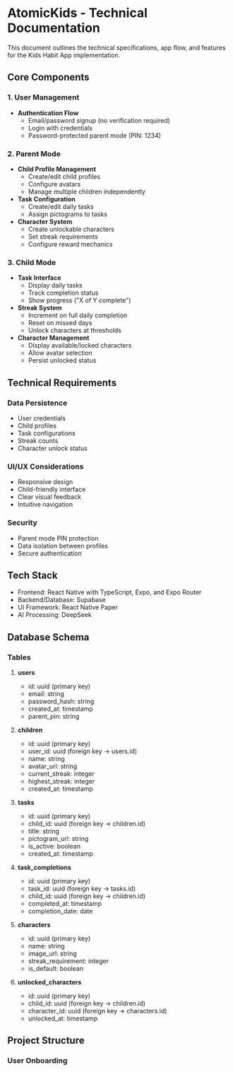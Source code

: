 # AtomicKids - Technical Documentation

This document outlines the technical specifications, app flow, and features for the Kids Habit App implementation.

## Core Components

### 1. User Management
- **Authentication Flow**
  - Email/password signup (no verification required)
  - Login with credentials
  - Password-protected parent mode (PIN: 1234)

### 2. Parent Mode
- **Child Profile Management**
  - Create/edit child profiles
  - Configure avatars
  - Manage multiple children independently
- **Task Configuration**
  - Create/edit daily tasks
  - Assign pictograms to tasks
- **Character System**
  - Create unlockable characters
  - Set streak requirements
  - Configure reward mechanics

### 3. Child Mode
- **Task Interface**
  - Display daily tasks
  - Track completion status
  - Show progress ("X of Y complete")
- **Streak System**
  - Increment on full daily completion
  - Reset on missed days
  - Unlock characters at thresholds
- **Character Management**
  - Display available/locked characters
  - Allow avatar selection
  - Persist unlocked status

## Technical Requirements

### Data Persistence
- User credentials
- Child profiles
- Task configurations
- Streak counts
- Character unlock status

### UI/UX Considerations
- Responsive design
- Child-friendly interface
- Clear visual feedback
- Intuitive navigation

### Security
- Parent mode PIN protection
- Data isolation between profiles
- Secure authentication

## Tech Stack
- Frontend: React Native with TypeScript, Expo, and Expo Router
- Backend/Database: Supabase
- UI Framework: React Native Paper
- AI Processing: DeepSeek

## Database Schema

### Tables

1. **users**
   - id: uuid (primary key)
   - email: string
   - password_hash: string
   - created_at: timestamp
   - parent_pin: string

2. **children**
   - id: uuid (primary key)
   - user_id: uuid (foreign key -> users.id)
   - name: string
   - avatar_url: string
   - current_streak: integer
   - highest_streak: integer
   - created_at: timestamp

3. **tasks**
   - id: uuid (primary key)
   - child_id: uuid (foreign key -> children.id)
   - title: string
   - pictogram_url: string
   - is_active: boolean
   - created_at: timestamp

4. **task_completions**
   - id: uuid (primary key)
   - task_id: uuid (foreign key -> tasks.id)
   - child_id: uuid (foreign key -> children.id)
   - completed_at: timestamp
   - completion_date: date

5. **characters**
   - id: uuid (primary key)
   - name: string
   - image_url: string
   - streak_requirement: integer
   - is_default: boolean

6. **unlocked_characters**
   - id: uuid (primary key)
   - child_id: uuid (foreign key -> children.id)
   - character_id: uuid (foreign key -> characters.id)
   - unlocked_at: timestamp

## Project Structure

### User Onboarding
